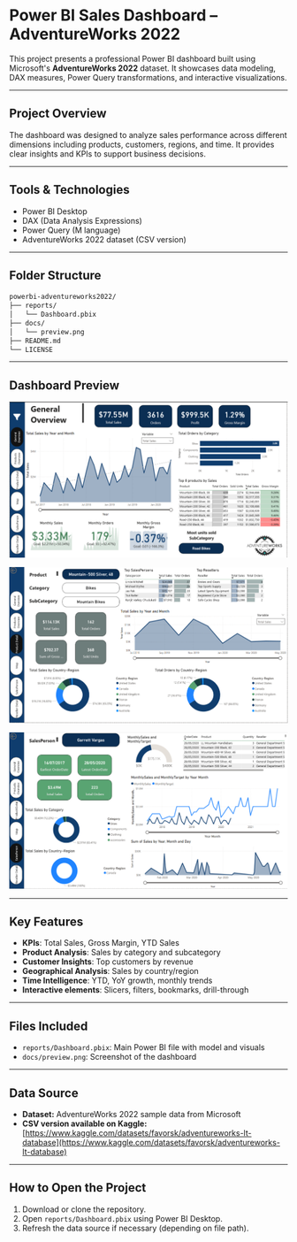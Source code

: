 # Power BI Sales Dashboard – AdventureWorks 2022

This project presents a professional Power BI dashboard built using Microsoft's **AdventureWorks 2022** dataset. It showcases data modeling, DAX measures, Power Query transformations, and interactive visualizations.

---

## Project Overview

The dashboard was designed to analyze sales performance across different dimensions including products, customers, regions, and time. It provides clear insights and KPIs to support business decisions.

---

## Tools & Technologies

- Power BI Desktop
- DAX (Data Analysis Expressions)
- Power Query (M language)
- AdventureWorks 2022 dataset (CSV version)

---

## Folder Structure

```text
powerbi-adventureworks2022/
├── reports/
│   └── Dashboard.pbix
├── docs/
│   └── preview.png
├── README.md
└── LICENSE
```
---

## Dashboard Preview

![Dashboard Preview](docs/preview.png)

![Dashboard Preview](docs/product_detail.png)

![Dashboard Preview](docs/sales_person.png)


---

## Key Features

- **KPIs**: Total Sales, Gross Margin, YTD Sales
- **Product Analysis**: Sales by category and subcategory
- **Customer Insights**: Top customers by revenue
- **Geographical Analysis**: Sales by country/region
- **Time Intelligence**: YTD, YoY growth, monthly trends
- **Interactive elements**: Slicers, filters, bookmarks, drill-through

---

## Files Included

- `reports/Dashboard.pbix`: Main Power BI file with model and visuals
- `docs/preview.png`: Screenshot of the dashboard

---

## Data Source

- **Dataset:** AdventureWorks 2022 sample data from Microsoft  
- **CSV version available on Kaggle:**  
  [https://www.kaggle.com/datasets/favorsk/adventureworks-lt-database](https://www.kaggle.com/datasets/favorsk/adventureworks-lt-database)

---

## How to Open the Project

1. Download or clone the repository.
2. Open `reports/Dashboard.pbix` using Power BI Desktop.
3. Refresh the data source if necessary (depending on file path).
